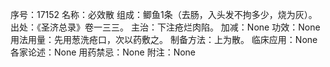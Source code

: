 序号：17152
名称：必效散
组成：鲫鱼1条（去肠，入头发不拘多少，烧为灰）。
出处：《圣济总录》卷一三三。
主治：下注疮烂肉陷。
加减：None
功效：None
用法用量：先用葱洗疮口，次以药敷之。
制备方法：上为散。
临床应用：None
各家论述：None
用药禁忌：None
附注：None
